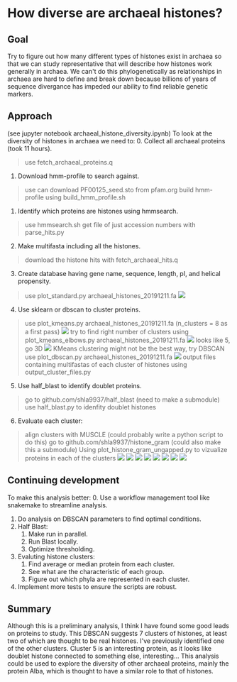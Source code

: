 # How diverse are archaeal histones?
## Goal
Try to figure out how many different types of histones exist in archaea so that we can study representative that will describe how histones work generally in archaea. We can't do this phylogenetically as relationships in archaea are hard to define and break down because billions of years of sequence divergance has impeded our ability to find reliable genetic markers.
## Approach 
(see jupyter notebook archaeal_histone_diversity.ipynb)
To look at the diversity of histones in archaea we need to:
0. Collect all archaeal proteins (took 11 hours).
>use fetch_archaeal_proteins.q
1. Download hmm-profile to search against.
>use can download PF00125_seed.sto from pfam.org
build hmm-profile using build_hmm_profile.sh
1. Identify which proteins are histones using hmmsearch.
>use hmmsearch.sh
>get file of just accession numbers with parse_hits.py
2. Make multifasta including all the histones.
>download the histone hits with fetch_archaeal_hits.q
3. Create database having gene name, sequence, length, pI, and helical propensity.
>use plot_standard.py archaeal_histones_20191211.fa
![](standard.png)
4. Use sklearn or dbscan to cluster proteins.
>use plot_kmeans.py archaeal_histones_20191211.fa
(n_clusters = 8 as a first pass)
![](kmeans_first_pass.png)
>try to find right number of clusters using plot_kmeans_elbows.py archaeal_histones_20191211.fa
![](kmeans_elbows.png)
>looks like 5, go 3D 
![](kmeans_5_clusters.png)
>KMeans clustering might not be the best way, try DBSCAN
>use plot_dbscan.py archaeal_histones_20191211.fa
![](even_better_DB.png)
>output files containing multifastas of each cluster of histones using output_cluster_files.py
5. Use half_blast to identify doublet proteins.
>go to github.com/shla9937/half_blast (need to make a submodule)
>use half_blast.py to idenfity doublet histones
6. Evaluate each cluster:
>align clusters with MUSCLE (could probably write a python script to do this)
>go to github.com/shla9937/histone_gram (could also make this a submodule)
>Using plot_histone_gram_ungapped.py to vizualize proteins in each of the clusters
![](conservation_0.png)
![](conservation_1.png)
![](conservation_2.png)
![](conservation_3.png)
![](conservation_4.png)
![](conservation_5.png)
![](conservation_6.png)
![](conservation_null.png)

## Continuing development
To make this analysis better:
0. Use a workflow management tool like snakemake to streamline analysis.
1. Do analysis on DBSCAN parameters to find optimal conditions.
2. Half Blast:
    1. Make run in parallel.
    2. Run Blast locally.
    3. Optimize thresholding.
3. Evaluting histone clusters:
    1. Find average or median protein from each cluster.
    2. See what are the characteristic of each group.
    3. Figure out which phyla are represented in each cluster.
4. Implement more tests to ensure the scripts are robust.
    
## Summary
Although this is a preliminary analysis, I think I have found some good leads on proteins to study. This DBSCAN suggests 7 clusters of histones, at least two of which are thought to be real histones. I've previously identified one of the other clusters. Cluster 5 is an interesting protein, as it looks like doublet histone connected to something else, interesting... This analysis could be used to explore the diversity of other archaeal proteins, mainly the protein Alba, which is thought to have a similar role to that of histones.

